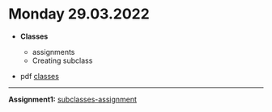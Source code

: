 # Monday 29.03.2022
  
 - **Classes**
   - assignments    
   - Creating subclass  
   

- pdf [classes](Presenting-Classes.pdf)
---




**Assignment1:** [subclasses-assignment](https://classroom.github.com/a/bSvex1F6)
   

 


 

 
